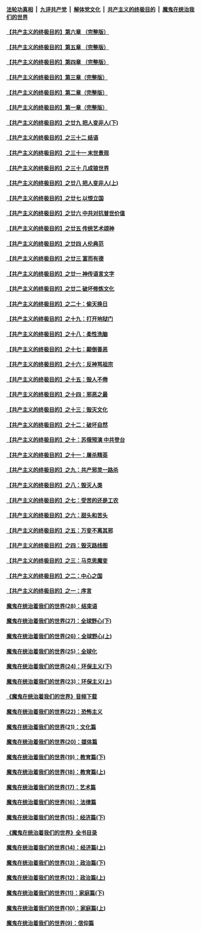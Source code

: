 ####  [法轮功真相](../../../../basic/blob/master/README.md?t=04231831) &nbsp;|&nbsp; [九评共产党](../../../../9ping.md/blob/master/README.md?t=04231831) &nbsp;|&nbsp; [解体党文化](../../../../jtdwh.md/blob/master/README.md?t=04231831)  &nbsp;|&nbsp; [共产主义的终极目的](../../../../gczydzjmd.md/blob/master/README.md?t=04231831) &nbsp;|&nbsp; [魔鬼在统治我们的世界](../../../../mgztzwmdsj.md/blob/master/README.md?t=04231831) 

#### [【共产主义的终极目的】第六章 （完整版）](../pages/nsc422/n11428913.md?t=04231831) 

#### [【共产主义的终极目的】第五章 （完整版）](../pages/nsc422/n11428912.md?t=04231831) 

#### [【共产主义的终极目的】第四章 （完整版）](../pages/nsc422/n11428907.md?t=04231831) 

#### [【共产主义的终极目的】第三章（完整版）](../pages/nsc422/n11428848.md?t=04231831) 

#### [【共产主义的终极目的】第二章（完整版）](../pages/nsc422/n11428831.md?t=04231831) 

#### [【共产主义的终极目的】第一章（完整版）](../pages/nsc422/n11417651.md?t=04231831) 

#### [【共产主义的终极目的】之廿九 把人变非人(下)](../pages/nsc422/n11344140.md?t=04231831) 

#### [【共产主义的终极目的】之三十二 结语](../pages/nsc422/n11360535.md?t=04231831) 

#### [【共产主义的终极目的】之三十一 末世景观](../pages/nsc422/n11351129.md?t=04231831) 

#### [【共产主义的终极目的】之三十 几成狼世界](../pages/nsc422/n11348280.md?t=04231831) 

#### [【共产主义的终极目的】之廿八 把人变非人(上)](../pages/nsc422/n11340492.md?t=04231831) 

#### [【共产主义的终极目的】之廿七 以恨立国](../pages/nsc422/n11336944.md?t=04231831) 

#### [【共产主义的终极目的】之廿六 中共对抗普世价值](../pages/nsc422/n11324785.md?t=04231831) 

#### [【共产主义的终极目的】之廿五 传统艺术颂神](../pages/nsc422/n11296396.md?t=04231831) 

#### [【共产主义的终极目的】之廿四 人伦典范](../pages/nsc422/n11296397.md?t=04231831) 

#### [【共产主义的终极目的】之廿三 富而有德](../pages/nsc422/n11283598.md?t=04231831) 

#### [【共产主义的终极目的】之廿一 神传语言文字](../pages/nsc422/n11263265.md?t=04231831) 

#### [【共产主义的终极目的】之廿二 破坏修炼文化](../pages/nsc422/n11245728.md?t=04231831) 

#### [【共产主义的终极目的】之二十：偷天换日](../pages/nsc422/n11238846.md?t=04231831) 

#### [【共产主义的终极目的】之十九：打开地狱门](../pages/nsc422/n11206376.md?t=04231831) 

#### [【共产主义的终极目的】之十八：柔性洗脑](../pages/nsc422/n11199994.md?t=04231831) 

#### [【共产主义的终极目的】之十七：颠倒善恶](../pages/nsc422/n11179782.md?t=04231831) 

#### [【共产主义的终极目的】之十六：反神骂祖宗](../pages/nsc422/n11166798.md?t=04231831) 

#### [【共产主义的终极目的】之十五：毁人不倦](../pages/nsc422/n11166792.md?t=04231831) 

#### [【共产主义的终极目的】之十四：邪恶之最](../pages/nsc422/n11150249.md?t=04231831) 

#### [【共产主义的终极目的】之十三：毁灭文化](../pages/nsc422/n11135227.md?t=04231831) 

#### [【共产主义的终极目的】之十二：破坏自然](../pages/nsc422/n11135214.md?t=04231831) 

#### [【共产主义的终极目的】之十：苏俄预演 中共登台](../pages/nsc422/n11118424.md?t=04231831) 

#### [【共产主义的终极目的】之十一：屠杀精英](../pages/nsc422/n11118442.md?t=04231831) 

#### [【共产主义的终极目的】之九：共产邪灵一路杀](../pages/nsc422/n11114139.md?t=04231831) 

#### [【共产主义的终极目的】之八：毁灭人类](../pages/nsc422/n11108503.md?t=04231831) 

#### [【共产主义的终极目的】之七：受苦的还是工农](../pages/nsc422/n11101809.md?t=04231831) 

#### [【共产主义的终极目的】之六：甜头和苦头](../pages/nsc422/n11096971.md?t=04231831) 

#### [【共产主义的终极目的】之五：万变不离其邪](../pages/nsc422/n11091285.md?t=04231831) 

#### [【共产主义的终极目的】之四：毁灭路线图](../pages/nsc422/n11086284.md?t=04231831) 

#### [【共产主义的终极目的】之三：马克思魔变](../pages/nsc422/n11061941.md?t=04231831) 

#### [【共产主义的终极目的】之二：中心之国](../pages/nsc422/n11047728.md?t=04231831) 

#### [【共产主义的终极目的】之一：序言](../pages/nsc422/n11086077.md?t=04231831) 

#### [魔鬼在统治着我们的世界(28)：结束语](../pages/nsc422/n10936246.md?t=04231831) 

#### [魔鬼在统治着我们的世界(27)：全球野心(下)](../pages/nsc422/n10928319.md?t=04231831) 

#### [魔鬼在统治着我们的世界(26)：全球野心(上)](../pages/nsc422/n10900318.md?t=04231831) 

#### [魔鬼在统治着我们的世界(25)：全球化](../pages/nsc422/n10788205.md?t=04231831) 

#### [魔鬼在统治着我们的世界(24)：环保主义(下)](../pages/nsc422/n10695307.md?t=04231831) 

#### [魔鬼在统治着我们的世界(23)：环保主义(上)](../pages/nsc422/n10688613.md?t=04231831) 

#### [《魔鬼在统治着我们的世界》音频下载](../pages/nsc422/n10635553.md?t=04231831) 

#### [魔鬼在统治着我们的世界(22)：恐怖主义](../pages/nsc422/n10614727.md?t=04231831) 

#### [魔鬼在统治着我们的世界(21)：文化篇](../pages/nsc422/n10597706.md?t=04231831) 

#### [魔鬼在统治着我们的世界(20)：媒体篇](../pages/nsc422/n10586579.md?t=04231831) 

#### [魔鬼在统治着我们的世界(19)：教育篇(下)](../pages/nsc422/n10564808.md?t=04231831) 

#### [魔鬼在统治着我们的世界(18)：教育篇(上)](../pages/nsc422/n10526970.md?t=04231831) 

#### [魔鬼在统治着我们的世界(17)：艺术篇](../pages/nsc422/n10499093.md?t=04231831) 

#### [魔鬼在统治着我们的世界(16)：法律篇](../pages/nsc422/n10485969.md?t=04231831) 

#### [魔鬼在统治着我们的世界(15)：经济篇(下)](../pages/nsc422/n10469975.md?t=04231831) 

#### [《魔鬼在统治着我们的世界》全书目录](../pages/nsc422/n10464261.md?t=04231831) 

#### [魔鬼在统治着我们的世界(14)：经济篇(上)](../pages/nsc422/n10457370.md?t=04231831) 

#### [魔鬼在统治着我们的世界(13)：政治篇(下)](../pages/nsc422/n10448270.md?t=04231831) 

#### [魔鬼在统治着我们的世界(12)：政治篇(上)](../pages/nsc422/n10444576.md?t=04231831) 

#### [魔鬼在统治着我们的世界(11)：家庭篇(下)](../pages/nsc422/n10440961.md?t=04231831) 

#### [魔鬼在统治着我们的世界(10)：家庭篇(上)](../pages/nsc422/n10435448.md?t=04231831) 

#### [魔鬼在统治着我们的世界(9)：信仰篇](../pages/nsc422/n10432159.md?t=04231831) 


